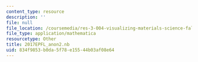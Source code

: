 ```yaml
---
content_type: resource
description: ''
file: null
file_location: /coursemedia/res-3-004-visualizing-materials-science-fall-2017/834f9853b0da5f78e15544b03af08e64_2017EPFL_anon2.nb
file_type: application/mathematica
resourcetype: Other
title: 2017EPFL_anon2.nb
uid: 834f9853-b0da-5f78-e155-44b03af08e64
---
```

